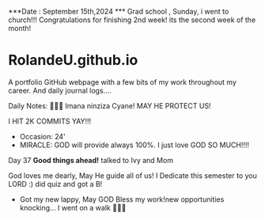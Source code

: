 ***Date : September 15th,2024 *** Grad school , Sunday, i went to church!!! Congratulations for finishing 2nd week! its the second week of the month!
# RolandeU.github.io

A portfolio GitHub webpage with a few bits of my work throughout my career. And daily journal logs....

Daily Notes:
💚🙏🏾 Imana ninziza Cyane! MAY HE PROTECT US!

I HIT 2K COMMITS YAY!!!

- Occasion: 24'
- MIRACLE: GOD will provide always 100%. I just love GOD SO MUCH!!!!

Day 37 **Good things ahead!** talked to Ivy and Mom

God loves me dearly, May He guide all of  us!
I Dedicate this semester to you LORD :)
did quiz and got a B!

- Got my new lappy, May GOD Bless my work!new opportunities knocking...
I went on a walk 💚💚💚
  
